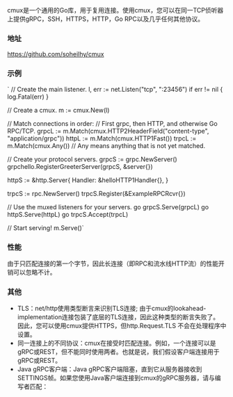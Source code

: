 cmux是一个通用的Go库，用于复用连接。使用cmux，您可以在同一TCP侦听器上提供gRPC，SSH，HTTPS，HTTP，Go RPC以及几乎任何其他协议。
### 地址
https://github.com/soheilhy/cmux

### 示例
`
// Create the main listener.
l, err := net.Listen("tcp", ":23456")
if err != nil {
	log.Fatal(err)
}

// Create a cmux.
m := cmux.New(l)

// Match connections in order:
// First grpc, then HTTP, and otherwise Go RPC/TCP.
grpcL := m.Match(cmux.HTTP2HeaderField("content-type", "application/grpc"))
httpL := m.Match(cmux.HTTP1Fast())
trpcL := m.Match(cmux.Any()) // Any means anything that is not yet matched.

// Create your protocol servers.
grpcS := grpc.NewServer()
grpchello.RegisterGreeterServer(grpcS, &server{})

httpS := &http.Server{
	Handler: &helloHTTP1Handler{},
}

trpcS := rpc.NewServer()
trpcS.Register(&ExampleRPCRcvr{})

// Use the muxed listeners for your servers.
go grpcS.Serve(grpcL)
go httpS.Serve(httpL)
go trpcS.Accept(trpcL)

// Start serving!
m.Serve()`


### 性能
由于只匹配连接的第一个字节，因此长连接（即RPC和流水线HTTP流）的性能开销可以忽略不计。

### 其他
* TLS：net/http使用类型断言来识别TLS连接; 由于cmux的lookahead-implementation连接包装了底层的TLS连接，因此这种类型的断言失败了。
因此，您可以使用cmux提供HTTPS，但http.Request.TLS 不会在处理程序中设置。
* 同一连接上的不同协议：cmux在接受时匹配连接。例如，一个连接可以是gRPC或REST，但不能同时使用两者。也就是说，我们假设客户端连接用于gRPC或REST。
* Java gRPC客户端：Java gRPC客户端阻塞，直到它从服务器接收到SETTINGS帧。如果您使用Java客户端连接到cmux的gRPC服务器，请与编写者匹配：
